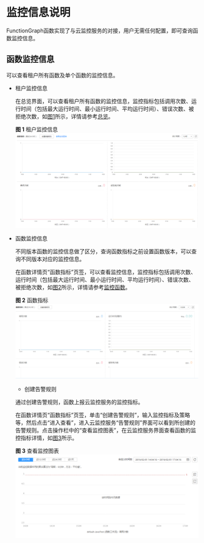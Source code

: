 # 监控信息说明<a name="ZH-CN_TOPIC_0195706907"></a>

FunctionGraph函数实现了与云监控服务的对接，用户无需任何配置，即可查询函数监控信息。

## 函数监控信息<a name="section40946029102422"></a>

可以查看租户所有函数及单个函数的监控信息。

-   租户监控信息

    在总览界面，可以查看租户所有函数的监控信息，监控指标包括调用次数、运行时间（包括最大运行时间、最小运行时间、平均运行时间）、错误次数、被拒绝次数，如[图1](#fig44304183715)所示，详情请参考[总览](总览.md)。

    **图 1**  租户监控信息<a name="fig44304183715"></a>  
    ![](figures/租户监控信息.png "租户监控信息")

-   函数监控信息

    不同版本函数的监控信息做了区分，查询函数指标之前设置函数版本，可以查询不同版本对应的监控信息。

    在函数详情页“函数指标”页签，可以查看监控信息，监控指标包括调用次数、运行时间（包括最大运行时间、最小运行时间、平均运行时间）、错误次数、被拒绝次数，如[图2](#fig179401719161011)所示，详情请参考[监控函数](函数监控.md#section10908414121714)。

    **图 2**  函数指标<a name="fig179401719161011"></a>  
    ![](figures/函数指标.png "函数指标")

    -   创建告警规则

    通过创建告警规则，函数上报云监控服务的监控指标。

    在函数详情页“函数指标”页签，单击“创建告警规则”，输入监控指标及策略等，然后点击“进入查看”，进入云监控服务“告警规则”界面可以看到所创建的告警规则。点击操作栏中的“查看监控图表”，在云监控服务界面查看函数的监控指标详情，如[图3](#fig18767526123712)所示。

    **图 3**  查看监控图表<a name="fig18767526123712"></a>  
    ![](figures/查看监控图表.png "查看监控图表")


